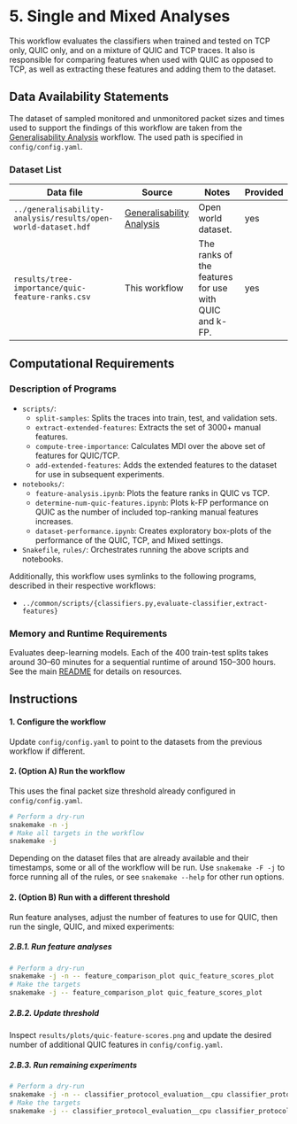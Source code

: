 # 5. Single and Mixed Analyses

This workflow evaluates the classifiers when trained and tested on TCP only, QUIC only, and on a mixture of QUIC and TCP traces.
It also is responsible for comparing features when used with QUIC as opposed to TCP, as well as extracting these features and adding them to the dataset.


## Data Availability Statements

The dataset of sampled monitored and unmonitored packet sizes and times used to support the findings of this workflow are taken from the [Generalisability Analysis] workflow.
The used path is specified in `config/config.yaml`.

### Dataset List

| Data file                                                     | Source                      | Notes                                                 | Provided |
|---------------------------------------------------------------|-----------------------------|-------------------------------------------------------|----------|
| `../generalisability-analysis/results/open-world-dataset.hdf` | [Generalisability Analysis] | Open world dataset.                                   | yes      |
| `results/tree-importance/quic-feature-ranks.csv`              | This workflow               | The ranks of the features for use with QUIC and k-FP. | yes      |

[Generalisability Analysis]: ../generalisability-analysis


## Computational Requirements

### Description of Programs

- `scripts/`:
  - `split-samples`: Splits the traces into train, test, and validation sets.
  - `extract-extended-features`: Extracts the set of 3000+ manual features.
  - `compute-tree-importance`: Calculates MDI over the above set of features for QUIC/TCP.
  - `add-extended-features`: Adds the extended features to the dataset for use in subsequent experiments.
- `notebooks/`:
  - `feature-analysis.ipynb`: Plots the feature ranks in QUIC vs TCP.
  - `determine-num-quic-features.ipynb`: Plots k-FP performance on QUIC as the number of included top-ranking manual features increases.
  - `dataset-performance.ipynb`: Creates exploratory box-plots of the performance of the QUIC, TCP, and Mixed settings.
- `Snakefile`, `rules/`: Orchestrates running the above scripts and notebooks.

Additionally, this workflow uses symlinks to the following programs, described in their respective workflows:

- `../common/scripts/{classifiers.py,evaluate-classifier,extract-features}`

### Memory and Runtime Requirements

Evaluates deep-learning models.
Each of the 400 train-test splits takes around 30&ndash;60 minutes for a sequential runtime of around 150&ndash;300 hours.
See the main [README](../../README.md) for details on resources.


## Instructions

#### 1. Configure the workflow

Update `config/config.yaml` to point to the datasets from the previous workflow if different.

#### 2. (Option A) Run the workflow

This uses the final packet size threshold already configured in `config/config.yaml`.

```bash
# Perform a dry-run
snakemake -n -j
# Make all targets in the workflow
snakemake -j
```

Depending on the dataset files that are already available and their timestamps, some or all of the workflow will be run.
Use `snakemake -F -j` to force running all of the rules, or see `snakemake --help` for other run options.

#### 2. (Option B) Run with a different threshold

Run feature analyses, adjust the number of features to use for QUIC, then run the single, QUIC, and mixed experiments:

##### 2.B.1. Run feature analyses

```bash
# Perform a dry-run
snakemake -j -n -- feature_comparison_plot quic_feature_scores_plot
# Make the targets
snakemake -j -- feature_comparison_plot quic_feature_scores_plot
```

##### 2.B.2. Update threshold

Inspect `results/plots/quic-feature-scores.png` and update the desired number of additional QUIC features in `config/config.yaml`.

##### 2.B.3. Run remaining experiments

```bash
# Perform a dry-run
snakemake -j -n -- classifier_protocol_evaluation__cpu classifier_protocol_evaluation__gpu
# Make the targets
snakemake -j -- classifier_protocol_evaluation__cpu classifier_protocol_evaluation__gpu
```
